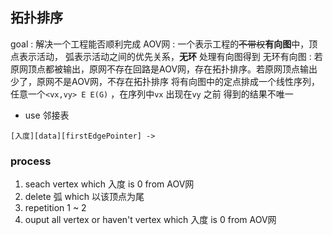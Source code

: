 ##  拓扑排序
goal : 解决一个工程能否顺利完成
AOV网 : 一个表示工程的~~不带权~~**有向图**中，顶点表示活动， 弧表示活动之间的优先关系，**无环**
处理有向图得到 无环有向图 : 若原网顶点都被输出，原网不存在回路是AOV网，存在拓扑排序。若原网顶点输出少了，原网不是AOV网，不存在拓扑排序
将有向图中的定点排成一个线性序列，任意一个`<vx,vy> E E(G)` ，在序列中`vx` 出现在`vy` 之前
得到的结果不唯一

* use 邻接表
```shell
[入度][data][firstEdgePointer] ->
```


###   process
1. seach vertex which 入度 is 0 from AOV网
2. delete 弧 which 以该顶点为尾 
3. repetition 1 ~ 2 
4. ouput all vertex or haven't vertex which 入度 is 0 from AOV网 
